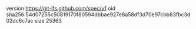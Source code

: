 version https://git-lfs.github.com/spec/v1
oid sha256:54d07255c50819170f80594dbbae927e8a58df3d70e97cbb83fbc3d02dc6c7ac
size 25363
